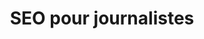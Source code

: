 ---
title: SEO pour journalistes
category: journalisme
level: Débutant
description: Maximisez la visibilité de vos articles en ligne avec les techniques de référencement naturel.
order: 2
--- 